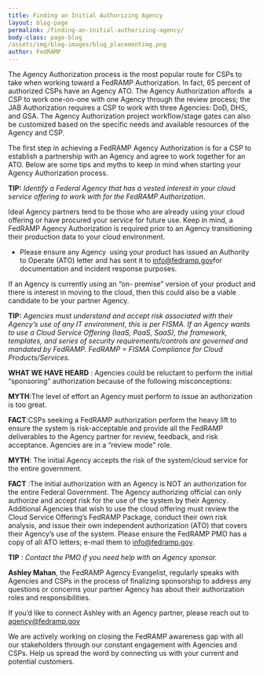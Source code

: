 ```yaml
---
title: Finding an Initial Authorizing Agency
layout: blog-page
permalink: /finding-an-initial-authorizing-agency/
body-class: page-blog
/assets/img/blog-images/blog_placementimg.png
author: FedRAMP
---
```

The Agency Authorization process is the most popular route for CSPs to take when working toward a FedRAMP Authorization. In fact, 65 percent of authorized CSPs have an Agency ATO. The Agency Authorization affords  a CSP to work one-on-one with one Agency through the review process; the JAB Authorization requires a CSP to work with three Agencies: DoD, DHS, and GSA. The Agency Authorization project workflow/stage gates can also be customized based on the specific needs and available resources of the Agency and CSP.

The first step in achieving a FedRAMP Agency Authorization is for a CSP to establish a partnership with an Agency and agree to work together for an ATO. Below are some tips and myths to keep in mind when starting your Agency Authorization process.

**TIP:** *Identify a Federal Agency that has a vested interest in your cloud service offering to work with for the FedRAMP Authorization.*

Ideal Agency partners tend to be those who are already using your cloud offering or have procured your service for future use. Keep in mind, a FedRAMP Agency Authorization is required prior to an Agency transitioning their production data to your cloud environment.

* Please ensure any Agency  using your product has issued an Authority to Operate (ATO) letter and has sent it to [info@fedramp.gov](mailto:info@fedramp.gov)for documentation and incident response purposes.

If an Agency is currently using an “on- premise” version of your product and there is interest in moving to the cloud, then this could also be a viable candidate to be your partner Agency.


**TIP:** _Agencies must understand and accept risk associated with their Agency’s use of any IT environment, this is per FISMA. If an Agency wants to use a Cloud Service Offering (IaaS, PaaS, SaaS), the framework, templates, and series of security requirements/controls are governed and mandated by FedRAMP. FedRAMP = FISMA Compliance for Cloud Products/Services._

**WHAT WE HAVE HEARD** : Agencies could be reluctant to perform the initial “sponsoring” authorization because of the following misconceptions:


  **MYTH**:The level of effort an Agency must perform to issue an authorization is too great.



  **FACT**:CSPs seeking a FedRAMP authorization perform the heavy lift to ensure the system is risk-acceptable and provide all the FedRAMP deliverables to the Agency partner for review, feedback, and risk acceptance. Agencies are in a “review mode” role.



  **MYTH**: The initial Agency accepts the risk of the system/cloud service for the entire government.



  **FACT** :The initial authorization with an Agency is NOT an authorization for the entire Federal Government. The Agency authorizing official can only authorize and accept risk for the use of the system by their Agency. Additional Agencies that wish to use the cloud offering must review the Cloud Service Offering’s FedRAMP Package, conduct their own risk analysis, and issue their own independent authorization (ATO) that covers their Agency’s use of the system. Please ensure the FedRAMP PMO has a copy of all ATO letters; e-mail them to [info@fedramp.gov](mailto:info@fedramp.gov).


**TIP** : *Contact the PMO if you need help with an Agency sponsor.*


  **Ashley Mahan**, the FedRAMP Agency Evangelist, regularly speaks with Agencies and CSPs in the process of finalizing sponsorship to address any questions or concerns your partner Agency has about their authorization roles and responsibilities.


  If you’d like to connect Ashley with an Agency partner, please reach out to [agency@fedramp.gov](mailto:agency@fedramp.gov)


We are actively working on closing the FedRAMP awareness gap with all our stakeholders through our constant engagement with Agencies and CSPs. Help us spread the word by connecting us with your current and potential customers.
